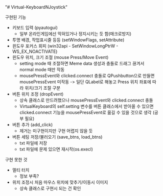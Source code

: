 "# Virtual-KeyboardNJoystick" 

구현된 기능
- 키보드 입력 (pyautogui)
  * 일부 온라인게임에선 막혀있거나 정지시키는 듯 함(매크로방지)
- 투명 배경, 작업표시줄 등등 (setWindowFlags, setAttribute)
- 윈도우 포커스 회피 (win32api - SetWindowLongPtrW - WS_EX_NOACTIVATE)
- 윈도우 위치, 크기 조절 (mouse Press/Move Event)
  * setting mode 때 조절하면 Meme data 생성과 충돌로 드래그 끊겨서 normal mode 때만 작동
  * mousePressEvent와 clicked.connect 충돌로 QPushbutton으로 만들면 mousePressEvent 미작동
    -> 일단 QLabel로 해놓고 Press 위치 좌표에 따라 위치/크기 조절 구분
- 버튼 위치 조정 (dropEvent)
  * 상속 클래스로 만드려했으나 mousePressEvent와 clicked.connect 충돌
  * VirtualKeyboard의 self.setting 변수를 버튼 클래스에서 받아올 수 있으면 clicked.connect 기능을 mousePressEvent로 옮길 수 있을 것으로 생각 (공부 필요)
- 버튼 추가 (add_click)
  * 제거는 미구현이지만 구현 어렵지 않을 듯
- 버튼 세팅 저장/불러오기 (save_btns, load_btns)
  * txt 파일에 저장
  * txt 파일에 문제 있으면 재시작(os.execl)

구현 못한 것
- 멀티 터치
  * 정보 부족?
- 위치 조정시 처음 마우스 위치에 맞추기/이동시 이미지
  * 상속 클래스로 구현시 되는 건 확인
